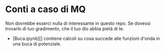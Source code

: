 # Conti a caso di MQ

Non dovrebbe esserci nulla di interessante in questo repo. Se dovessi trovarlo di tuo gradimento, che il tuo dio abbia pietà di te.

- [Buca.ipynb][] contiene calcoli su cosa succede alle funzioni d'onda in una buca di potenziale. 